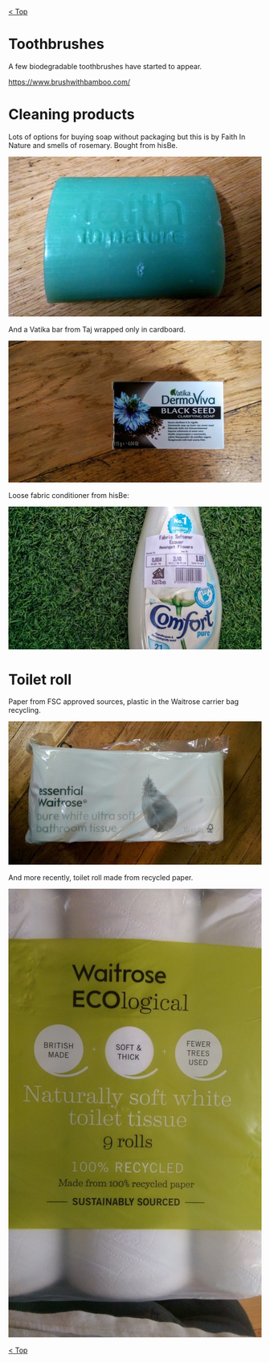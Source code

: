 [< Top](readme.md)

# Toothbrushes
A few biodegradable toothbrushes have started to appear.

https://www.brushwithbamboo.com/

# Cleaning products
Lots of options for buying soap without packaging but this is by Faith In
Nature and smells of rosemary. Bought from hisBe.

![](images/soap_faith.jpg)

And a Vatika bar from Taj wrapped only in cardboard.

![](images/soap_vatika.jpg)

Loose fabric conditioner from hisBe:

![](images/fabric_conditioner.jpg)

# Toilet roll
Paper from FSC approved sources, plastic in the Waitrose carrier bag recycling.

![](images/toiletroll_waitrose1.jpg)

And more recently, toilet roll made from recycled paper.

![](images/toiletroll_waitrose2.jpg)

[< Top](readme.md)
